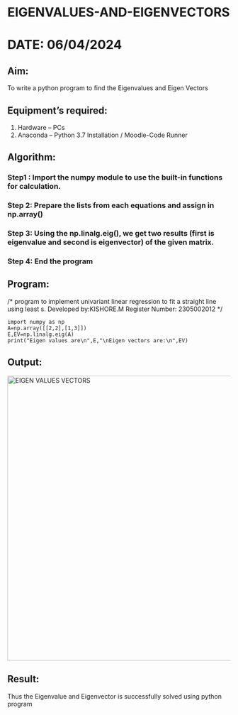 # EIGENVALUES-AND-EIGENVECTORS
# DATE: 06/04/2024
## Aim:
To write a python program to find the Eigenvalues and Eigen Vectors
## Equipment’s required:
1. 	Hardware – PCs
2. 	Anaconda – Python 3.7 Installation / Moodle-Code Runner
## Algorithm:
### Step1 : Import the numpy module to use the built-in functions for calculation.
### Step 2: Prepare the lists from each equations and assign in np.array()
### Step 3: Using the np.linalg.eig(),  we get two results (first is eigenvalue and second is eigenvector) of the given matrix.
### Step 4: End the program
## Program:
/*
program to implement univariant linear regression to fit a straight line using least s.
Developed by:KISHORE.M
Register Number: 2305002012
*/
```
import numpy as np
A=np.array([[2,2],[1,3]])
E,EV=np.linalg.eig(A)
print("Eigen values are\n",E,"\nEigen vectors are:\n",EV)
```
## Output:
<img width="642" alt="EIGEN VALUES   VECTORS" src="https://github.com/kishore07062005/EIGENVALUES-AND-EIGENVECTORS/assets/156066116/2aef91ae-f858-48ff-9f9e-360dabc7e9fa">

## Result:
Thus the Eigenvalue and Eigenvector is successfully solved using python program
